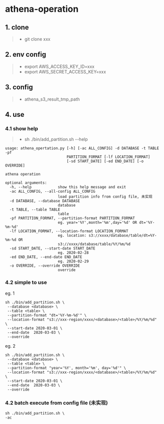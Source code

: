 # athena-operation

## 1. clone
  > * git clone xxx
## 2. env config
  > * export AWS_ACCESS_KEY_ID=xxx
  > * export AWS_SECRET_ACCESS_KEY=xxx
## 3. config
  > * athena_s3_result_tmp_path
## 4. use
### 4.1 show help
  > * sh ./bin/add_partition.sh --help
```text
usage: athena_opertation.py [-h] [-ac ALL_CONFIG] -d DATABASE -t TABLE -pf
                            PARTITION_FORMAT [-lf LOCATION_FORMAT]
                            [-sd START_DATE] [-ed END_DATE] [-o OVERRIDE]

athena operation

optional arguments:
  -h, --help            show this help message and exit
  -ac ALL_CONFIG, --all-config ALL_CONFIG
                        load partition info from config file, 未实现
  -d DATABASE, --database DATABASE
                        database
  -t TABLE, --table TABLE
                        table
  -pf PARTITION_FORMAT, --partition-format PARTITION_FORMAT
                        eg. year='%Y',month='%m',day='%d' OR dt='%Y-%m-%d'
  -lf LOCATION_FORMAT, --location-format LOCATION_FORMAT
                        eg. location: s3://xxxx/database/table/dt=%Y-%m-%d OR
                        s3://xxxx/database/table/%Y/%m/%d
  -sd START_DATE, --start-date START_DATE
                        eg. 2020-02-28
  -ed END_DATE, --end-date END_DATE
                        eg. 2020-02-29
  -o OVERRIDE, --override OVERRIDE
                        override
```
### 4.2 simple to use
eg. 1
```shell script
sh ./bin/add_partition.sh \
 --database <database> \
 --table <table> \
 --partition-format "dt='%Y-%m-%d'" \
 --location-format "s3://xxx-region/xxxx/<database>/<table>/%Y/%m/%d" \
 --start-date 2020-03-01 \
 --end-date  2020-03-03 \
 --override
```
eg. 2
```shell script
sh ./bin/add_partition.sh \
 --database <database> \
 --table <table> \
 --partition-format "year='%Y', month='%m', day='%d'" \
 --location-format "s3://xxx-region/xxxx/<database>/<table>/%Y/%m/%d" \
 --start-date 2020-03-01 \
 --end-date  2020-03-03 \
 --override
```

### 4.2 batch execute from config file (未实现)
 ```shell script
sh ./bin/add_partition.sh \
 -ac
```